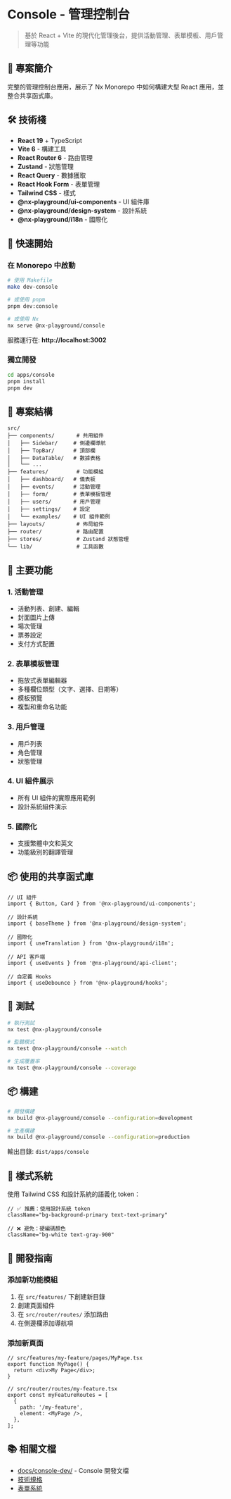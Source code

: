 # Console - 管理控制台

> 基於 React + Vite 的現代化管理後台，提供活動管理、表單模板、用戶管理等功能

## 🎯 專案簡介

完整的管理控制台應用，展示了 Nx Monorepo 中如何構建大型 React 應用，並整合共享函式庫。

## 🛠️ 技術棧

- **React 19** + TypeScript
- **Vite 6** - 構建工具
- **React Router 6** - 路由管理
- **Zustand** - 狀態管理
- **React Query** - 數據獲取
- **React Hook Form** - 表單管理
- **Tailwind CSS** - 樣式
- **@nx-playground/ui-components** - UI 組件庫
- **@nx-playground/design-system** - 設計系統
- **@nx-playground/i18n** - 國際化

## 🚀 快速開始

### 在 Monorepo 中啟動

```bash
# 使用 Makefile
make dev-console

# 或使用 pnpm
pnpm dev:console

# 或使用 Nx
nx serve @nx-playground/console
```

服務運行在: **http://localhost:3002**

### 獨立開發

```bash
cd apps/console
pnpm install
pnpm dev
```

## 📂 專案結構

```
src/
├── components/       # 共用組件
│   ├── Sidebar/     # 側邊欄導航
│   ├── TopBar/      # 頂部欄
│   ├── DataTable/   # 數據表格
│   └── ...
├── features/         # 功能模組
│   ├── dashboard/   # 儀表板
│   ├── events/      # 活動管理
│   ├── form/        # 表單模板管理
│   ├── users/       # 用戶管理
│   ├── settings/    # 設定
│   └── examples/    # UI 組件範例
├── layouts/          # 佈局組件
├── router/           # 路由配置
├── stores/           # Zustand 狀態管理
└── lib/              # 工具函數
```

## 🎯 主要功能

### 1. 活動管理
- 活動列表、創建、編輯
- 封面圖片上傳
- 場次管理
- 票券設定
- 支付方式配置

### 2. 表單模板管理
- 拖放式表單編輯器
- 多種欄位類型（文字、選擇、日期等）
- 模板預覽
- 複製和重命名功能

### 3. 用戶管理
- 用戶列表
- 角色管理
- 狀態管理

### 4. UI 組件展示
- 所有 UI 組件的實際應用範例
- 設計系統組件演示

### 5. 國際化
- 支援繁體中文和英文
- 功能級別的翻譯管理

## 📦 使用的共享函式庫

```tsx
// UI 組件
import { Button, Card } from '@nx-playground/ui-components';

// 設計系統
import { baseTheme } from '@nx-playground/design-system';

// 國際化
import { useTranslation } from '@nx-playground/i18n';

// API 客戶端
import { useEvents } from '@nx-playground/api-client';

// 自定義 Hooks
import { useDebounce } from '@nx-playground/hooks';
```

## 🧪 測試

```bash
# 執行測試
nx test @nx-playground/console

# 監聽模式
nx test @nx-playground/console --watch

# 生成覆蓋率
nx test @nx-playground/console --coverage
```

## 📦 構建

```bash
# 開發構建
nx build @nx-playground/console --configuration=development

# 生產構建
nx build @nx-playground/console --configuration=production
```

輸出目錄: `dist/apps/console`

## 🎨 樣式系統

使用 Tailwind CSS 和設計系統的語義化 token：

```tsx
// ✅ 推薦：使用設計系統 token
className="bg-background-primary text-text-primary"

// ❌ 避免：硬編碼顏色
className="bg-white text-gray-900"
```

## 🔧 開發指南

### 添加新功能模組

1. 在 `src/features/` 下創建新目錄
2. 創建頁面組件
3. 在 `src/router/routes/` 添加路由
4. 在側邊欄添加導航項

### 添加新頁面

```tsx
// src/features/my-feature/pages/MyPage.tsx
export function MyPage() {
  return <div>My Page</div>;
}

// src/router/routes/my-feature.tsx
export const myFeatureRoutes = [
  {
    path: '/my-feature',
    element: <MyPage />,
  },
];
```

## 📚 相關文檔

- [docs/console-dev/](../../docs/console-dev/) - Console 開發文檔
- [技術規格](../../docs/console-dev/console-prototype-features.md)
- [表單系統](../../docs/console-dev/console-prototype-form.md)